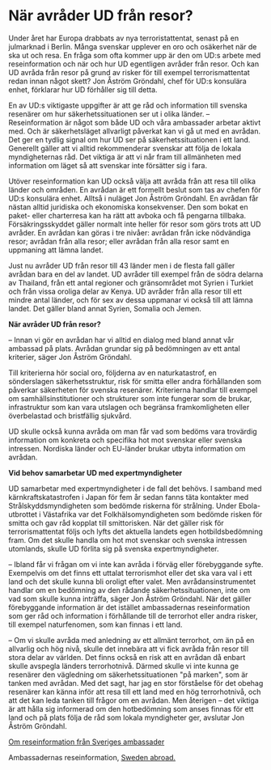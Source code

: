 # När avråder UD från resor?

Under året har Europa drabbats av nya terroristattentat, senast på en julmarknad i Berlin. Många svenskar upplever en oro och osäkerhet när de ska ut och resa. En fråga som ofta kommer upp är den om UD:s arbete med reseinformation och när och hur UD egentligen avråder från resor. Och kan UD avråda från resor på grund av risker för till exempel terrorismattentat redan innan något skett? Jon Åström Gröndahl, chef för UD:s konsulära enhet, förklarar hur UD förhåller sig till detta.

En av UD:s viktigaste uppgifter är att ge råd och information till svenska resenärer om hur säkerhetssituationen ser ut i olika länder. – Reseinformation är något som både UD och våra ambassader arbetar aktivt med. Och är säkerhetsläget allvarligt påverkat kan vi gå ut med en avrådan. Det ger en tydlig signal om hur UD ser på säkerhetssituationen i ett land. Generellt gäller att vi alltid rekommenderar svenskar att följa de lokala myndigheternas råd. Det viktiga är att vi når fram till allmänheten med information om läget så att svenskar inte försätter sig i fara.

Utöver reseinformation kan UD också välja att avråda från att resa till olika länder och områden. En avrådan är ett formellt beslut som tas av chefen för UD:s konsulära enhet. Alltså i nuläget Jon Åström Gröndahl. En avrådan får nästan alltid juridiska och ekonomiska konsekvenser. Den som bokat en paket- eller charterresa kan ha rätt att avboka och få pengarna tillbaka. Försäkringsskyddet gäller normalt inte heller för resor som görs trots att UD avråder. En avrådan kan göras i tre nivåer: avrådan från icke nödvändiga resor; avrådan från alla resor; eller avrådan från alla resor samt en uppmaning att lämna landet.

Just nu avråder UD från resor till 43 länder men i de flesta fall gäller avrådan bara en del av landet. UD avråder till exempel från de södra delarna av Thailand, från ett antal regioner och gränsområdet mot Syrien i Turkiet och från vissa oroliga delar av Kenya. UD avråder från alla resor till ett mindre antal länder, och för sex av dessa uppmanar vi också till att lämna landet. Det gäller bland annat Syrien, Somalia och Jemen.

**När avråder UD från resor?**

– Innan vi gör en avrådan har vi alltid en dialog med bland annat vår ambassad på plats. Avrådan grundar sig på bedömningen av ett antal kriterier, säger Jon Åström Gröndahl.

Till kriterierna hör social oro, följderna av en naturkatastrof, en sönderslagen säkerhetsstruktur, risk för smitta eller andra förhållanden som påverkar säkerheten för svenska resenärer. Kriterierna handlar till exempel om samhällsinstitutioner och strukturer som inte fungerar som de brukar, infrastruktur som kan vara utslagen och begränsa framkomligheten eller överbelastad och bristfällig sjukvård.

UD skulle också kunna avråda om man får vad som bedöms vara trovärdig information om konkreta och specifika hot mot svenskar eller svenska intressen. Nordiska länder och EU-länder brukar utbyta information om avrådan.

**Vid behov samarbetar UD med expertmyndigheter**

UD samarbetar med expertmyndigheter i de fall det behövs. I samband med kärnkraftskatastrofen i Japan för fem år sedan fanns täta kontakter med Strålskyddsmyndigheten som bedömde riskerna för strålning. Under Ebola-utbrottet i Västafrika var det Folkhälsomyndigheten som bedömde risken för smitta och gav råd kopplat till smittorisken. När det gäller risk för terrorismattentat följs och lyfts det aktuella landets egen hotbildsbedömning fram. Om det skulle handla om hot mot svenskar och svenska intressen utomlands, skulle UD förlita sig på svenska expertmyndigheter.

– Ibland får vi frågan om vi inte kan avråda i förväg eller förebyggande syfte. Exempelvis om det finns ett uttalat terrorismhot eller det ska vara val i ett land och det skulle kunna bli oroligt efter valet. Men avrådansinstrumentet handlar om en bedömning av den rådande säkerhetssituationen, inte om vad som skulle kunna inträffa, säger Jon Åström Gröndahl. När det gäller förebyggande information är det istället ambassadernas reseinformation som ger råd och information i förhållande till de terrorhot eller andra risker, till exempel naturfenomen, som kan finnas i ett land.

– Om vi skulle avråda med anledning av ett allmänt terrorhot, om än på en allvarlig och hög nivå, skulle det innebära att vi fick avråda från resor till stora delar av världen. Det finns också en risk att en avrådan då enbart skulle avspegla länders terrorhotnivå. Därmed skulle vi inte kunna ge resenärer den vägledning om säkerhetssituationen "på marken", som är tanken med avrådan. Med det sagt, har jag en stor förståelse för det obehag resenärer kan känna inför att resa till ett land med en hög terrorhotnivå, och att det kan leda tanken till frågor om en avrådan. Men återigen – det viktiga är att hålla sig informerad om den hotbedömning som anses finnas för ett land och på plats följa de råd som lokala myndigheter ger, avslutar Jon Åström Gröndahl.

[Om reseinformation från Sveriges ambassader](~/link/674695fd46a8466faa3f9f78d96694fe.aspx "Reseinformation från Sveriges ambassader")

Ambassadernas reseinformation, [Sweden abroad.](http://www.swedenabroad.com/sv-SE/ "SWeden abroad")

